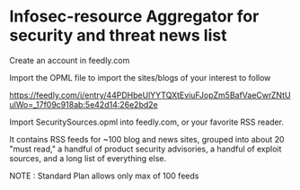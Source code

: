 # Infosec-resource Aggregator for security and threat news list 
Create an account in feedly.com

Import the OPML file to import the sites/blogs of your interest to follow 

https://feedly.com/i/entry/44PDHbeUlYYTQXtEviuFJopZm5BafVaeCwrZNtUulWo=_17f09c918ab:5e42d14:26e2bd2e

Import SecuritySources.opml into feedly.com, or your favorite RSS reader. 

It contains RSS feeds for ~100 blog and news sites, grouped into about 20 "must read," a handful of product security advisories, a handful of exploit sources, and a long list of everything else.

NOTE : Standard Plan allows only max of 100 feeds 
